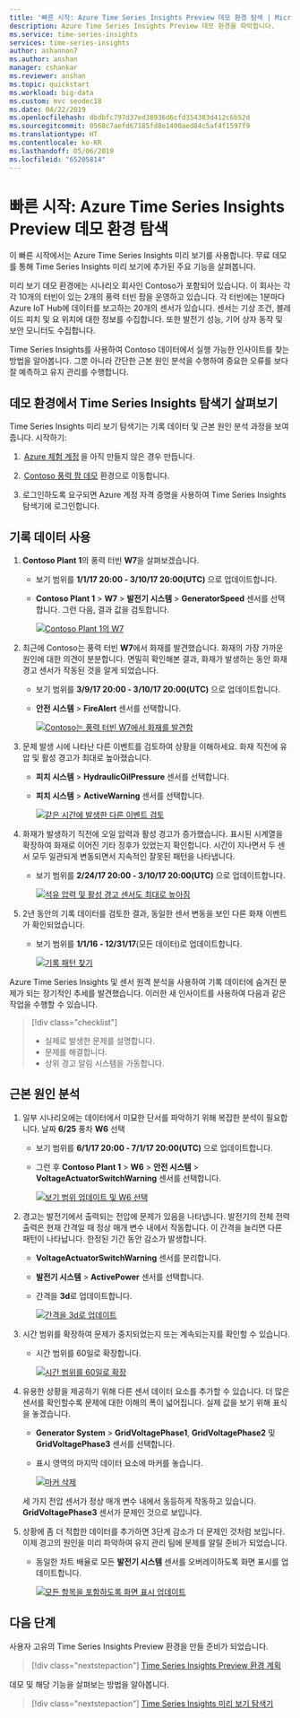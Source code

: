 ```yaml
---
title: '빠른 시작: Azure Time Series Insights Preview 데모 환경 탐색 | Microsoft Docs'
description: Azure Time Series Insights Preview 데모 환경을 파악합니다.
ms.service: time-series-insights
services: time-series-insights
author: ashannon7
ms.author: anshan
manager: cshankar
ms.reviewer: anshan
ms.topic: quickstart
ms.workload: big-data
ms.custom: mvc seodec18
ms.date: 04/22/2019
ms.openlocfilehash: dbdbfc797d37ed38936d6cfd354383d412c6b52d
ms.sourcegitcommit: 0568c7aefd67185fd8e1400aed84c5af4f1597f9
ms.translationtype: HT
ms.contentlocale: ko-KR
ms.lasthandoff: 05/06/2019
ms.locfileid: "65205814"
---
```

# <a name="quickstart-explore-the-azure-time-series-insights-preview-demo-environment"></a>빠른 시작: Azure Time Series Insights Preview 데모 환경 탐색

이 빠른 시작에서는 Azure Time Series Insights 미리 보기를 사용합니다. 무료 데모를 통해 Time Series Insights 미리 보기에 추가된 주요 기능을 살펴봅니다.

미리 보기 데모 환경에는 시나리오 회사인 Contoso가 포함되어 있습니다. 이 회사는 각각 10개의 터빈이 있는 2개의 풍력 터빈 팜을 운영하고 있습니다. 각 터빈에는 1분마다 Azure IoT Hub에 데이터를 보고하는 20개의 센서가 있습니다. 센서는 기상 조건, 블레이드 피치 및 요 위치에 대한 정보를 수집합니다. 또한 발전기 성능, 기어 상자 동작 및 보안 모니터도 수집합니다.

 Time Series Insights를 사용하여 Contoso 데이터에서 실행 가능한 인사이트를 찾는 방법을 알아봅니다. 그뿐 아니라 간단한 근본 원인 분석을 수행하여 중요한 오류를 보다 잘 예측하고 유지 관리를 수행합니다.

## <a name="explore-the-time-series-insights-explorer-in-a-demo-environment"></a>데모 환경에서 Time Series Insights 탐색기 살펴보기

Time Series Insights 미리 보기 탐색기는 기록 데이터 및 근본 원인 분석 과정을 보여 줍니다. 시작하기:

1.  [Azure 체험 계정](https://azure.microsoft.com/free/?ref=microsoft.com&utm_source=microsoft.com&utm_medium=docs&utm_campaign=visualstudio) 을 아직 만들지 않은 경우 만듭니다.

1.  [Contoso 풍력 팜 데모](https://insights.timeseries.azure.com/preview/samples) 환경으로 이동합니다.  

1. 로그인하도록 요구되면 Azure 계정 자격 증명을 사용하여 Time Series Insights 탐색기에 로그인합니다.

## <a name="work-with-historical-data"></a>기록 데이터 사용

1. **Contoso Plant 1**의 풍력 터빈 **W7**을 살펴보겠습니다.  

    * 보기 범위를 **1/1/17 20:00 - 3/10/17 20:00(UTC)** 으로 업데이트합니다.
    * **Contoso Plant 1** > **W7** > **발전기 시스템** > **GeneratorSpeed** 센서를 선택합니다. 그런 다음, 결과 값을 검토합니다.

      [![Contoso Plant 1의 W7](media/v2-update-quickstart/quickstart-one.png)](media/v2-update-quickstart/quickstart-one.png#lightbox)

1. 최근에 Contoso는 풍력 터빈 **W7**에서 화재를 발견했습니다. 화재의 가장 가까운 원인에 대한 의견이 분분합니다. 면밀히 확인해본 결과, 화재가 발생하는 동안 화재 경고 센서가 작동된 것을 알게 되었습니다.

    * 보기 범위를 **3/9/17 20:00 - 3/10/17 20:00(UTC)** 으로 업데이트합니다.
    * **안전 시스템** > **FireAlert** 센서를 선택합니다.

      [![Contoso는 풍력 터빈 W7에서 화재를 발견함](media/v2-update-quickstart/quickstart-two.png)](media/v2-update-quickstart/quickstart-two.png#lightbox)

1. 문제 발생 시에 나타난 다른 이벤트를 검토하여 상황을 이해하세요. 화재 직전에 유압 및 활성 경고가 최대로 높아졌습니다.

    * **피치 시스템** > **HydraulicOilPressure** 센서를 선택합니다.
    * **피치 시스템** > **ActiveWarning** 센서를 선택합니다.

      [![같은 시간에 발생한 다른 이벤트 검토](media/v2-update-quickstart/quickstart-three.png)](media/v2-update-quickstart/quickstart-three.png#lightbox)

1. 화재가 발생하기 직전에 오일 압력과 활성 경고가 증가했습니다. 표시된 시계열을 확장하여 화재로 이어진 기타 징후가 있었는지 확인합니다. 시간이 지나면서 두 센서 모두 일관되게 변동되면서 지속적인 잘못된 패턴을 나타냅니다.

    * 보기 범위를 **2/24/17 20:00 - 3/10/17 20:00(UTC)** 으로 업데이트합니다.

      [![석유 압력 및 활성 경고 센서도 최대로 높아짐](media/v2-update-quickstart/quickstart-four.png)](media/v2-update-quickstart/quickstart-four.png#lightbox)

1. 2년 동안의 기록 데이터를 검토한 결과, 동일한 센서 변동을 보인 다른 화재 이벤트가 확인되었습니다.

    * 보기 범위를 **1/1/16 - 12/31/17**(모든 데이터)로 업데이트합니다.

      [![기록 패턴 찾기](media/v2-update-quickstart/quickstart-five.png)](media/v2-update-quickstart/quickstart-five.png#lightbox)

Azure Time Series Insights 및 센서 원격 분석을 사용하여 기록 데이터에 숨겨진 문제가 되는 장기적인 추세를 발견했습니다. 이러한 새 인사이트를 사용하여 다음과 같은 작업을 수행할 수 있습니다.

> [!div class="checklist"]
> * 실제로 발생한 문제를 설명합니다.
> * 문제를 해결합니다.
> * 상위 경고 알림 시스템을 가동합니다.

## <a name="root-cause-analysis"></a>근본 원인 분석

1. 일부 시나리오에는 데이터에서 미묘한 단서를 파악하기 위해 복잡한 분석이 필요합니다. 날짜 **6/25** 풍차 **W6** 선택

    * 보기 범위를 **6/1/17 20:00 - 7/1/17 20:00(UTC)** 으로 업데이트합니다.
    * 그런 후 **Contoso Plant 1** > **W6** > **안전 시스템** > **VoltageActuatorSwitchWarning**  센서를 선택합니다.

      [![보기 범위 업데이트 및 W6 선택](media/v2-update-quickstart/quickstart-six.png)](media/v2-update-quickstart/quickstart-six.png#lightbox)

1. 경고는 발전기에서 출력되는 전압에 문제가 있음을 나타냅니다. 발전기의 전체 전력 출력은 현재 간격일 때 정상 매개 변수 내에서 작동합니다. 이 간격을 늘리면 다른 패턴이 나타납니다. 한정된 기간 동안 감소가 발생합니다.

    * **VoltageActuatorSwitchWarning** 센서를 분리합니다.
    * **발전기 시스템** > **ActivePower** 센서를 선택합니다.
    * 간격을 **3d**로 업데이트합니다.

      [![간격을 3d로 업데이트](media/v2-update-quickstart/quickstart-seven.png)](media/v2-update-quickstart/quickstart-seven.png#lightbox)

1. 시간 범위를 확장하여 문제가 중지되었는지 또는 계속되는지를 확인할 수 있습니다.

    * 시간 범위를 60일로 확장합니다.

      [![시간 범위를 60일로 확장](media/v2-update-quickstart/quickstart-eight.png)](media/v2-update-quickstart/quickstart-eight.png#lightbox)

1. 유용한 상황을 제공하기 위해 다른 센서 데이터 요소를 추가할 수 있습니다. 더 많은 센서를 확인할수록 문제에 대한 이해의 폭이 넓어집니다. 실제 값을 보기 위해 표식을 놓겠습니다. 

    * **Generator System** > **GridVoltagePhase1**, **GridVoltagePhase2** 및 **GridVoltagePhase3** 센서를 선택합니다.
    * 표시 영역의 마지막 데이터 요소에 마커를 놓습니다.

      [![마커 삭제](media/v2-update-quickstart/quickstart-nine.png)](media/v2-update-quickstart/quickstart-nine.png#lightbox)

    세 가지 전압 센서가 정상 매개 변수 내에서 동등하게 작동하고 있습니다. **GridVoltagePhase3** 센서가 문제인 것으로 보입니다.

1. 상황에 좀 더 적합한 데이터를 추가하면 3단계 감소가 더 문제인 것처럼 보입니다. 이제 경고의 원인을 미리 파악하여 유지 관리 팀에 문제를 알릴 준비가 되었습니다.  

    * 동일한 차트 배율로 모든 **발전기 시스템** 센서를 오버레이하도록 화면 표시를 업데이트합니다.

       [![모든 항목을 포함하도록 화면 표시 업데이트](media/v2-update-quickstart/quickstart-ten.png)](media/v2-update-quickstart/quickstart-ten.png#lightbox)

## <a name="next-steps"></a>다음 단계

사용자 고유의 Time Series Insights Preview 환경을 만들 준비가 되었습니다.

> [!div class="nextstepaction"]
> [Time Series Insights Preview 환경 계획](time-series-insights-update-plan.md)

데모 및 해당 기능을 살펴보는 방법을 알아봅니다.

> [!div class="nextstepaction"]
> [Time Series Insights 미리 보기 탐색기](time-series-insights-update-explorer.md)
